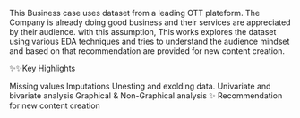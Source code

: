 This Business case uses dataset from a leading OTT plateform. The Company is already doing good business and their services are appreciated by their audience. with this assumption, This works explores the dataset using various EDA techniques and tries to understand the audience mindset and based on that recommendation are provided for new content creation.

✨✨Key Highlights

Missing values Imputations
Unesting and exolding data.
Univariate and bivariate analysis
Graphical & Non-Graphical analysis
✨ Recommendation for new content creation
